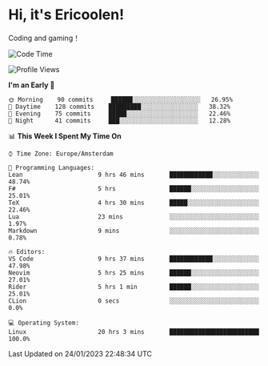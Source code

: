 # Hi, it's Ericoolen!
Coding and gaming！

<!--START_SECTION:waka-->
![Code Time](http://img.shields.io/badge/Code%20Time-647%20hrs%2037%20mins-blue)

![Profile Views](http://img.shields.io/badge/Profile%20Views-0-blue)

**I'm an Early 🐤** 

```text
🌞 Morning    90 commits     ██████░░░░░░░░░░░░░░░░░░░   26.95% 
🌆 Daytime    128 commits    █████████░░░░░░░░░░░░░░░░   38.32% 
🌃 Evening    75 commits     █████░░░░░░░░░░░░░░░░░░░░   22.46% 
🌙 Night      41 commits     ███░░░░░░░░░░░░░░░░░░░░░░   12.28%

```


📊 **This Week I Spent My Time On** 

```text
⌚︎ Time Zone: Europe/Amsterdam

💬 Programming Languages: 
Lean                     9 hrs 46 mins       ████████████░░░░░░░░░░░░░   48.74% 
F#                       5 hrs               ██████░░░░░░░░░░░░░░░░░░░   25.01% 
TeX                      4 hrs 30 mins       █████░░░░░░░░░░░░░░░░░░░░   22.46% 
Lua                      23 mins             ░░░░░░░░░░░░░░░░░░░░░░░░░   1.97% 
Markdown                 9 mins              ░░░░░░░░░░░░░░░░░░░░░░░░░   0.78%

🔥 Editors: 
VS Code                  9 hrs 37 mins       ████████████░░░░░░░░░░░░░   47.98% 
Neovim                   5 hrs 25 mins       ██████░░░░░░░░░░░░░░░░░░░   27.01% 
Rider                    5 hrs 1 min         ██████░░░░░░░░░░░░░░░░░░░   25.01% 
CLion                    0 secs              ░░░░░░░░░░░░░░░░░░░░░░░░░   0.0%

💻 Operating System: 
Linux                    20 hrs 3 mins       █████████████████████████   100.0%

```


 Last Updated on 24/01/2023 22:48:34 UTC
<!--END_SECTION:waka-->

